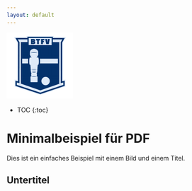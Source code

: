 ```yaml
---
layout: default
---
```


![BTFV Logo](images/btfv-logo.png)

* TOC
{:toc}

# Minimalbeispiel für PDF

Dies ist ein einfaches Beispiel mit einem Bild und einem Titel.

## Untertitel